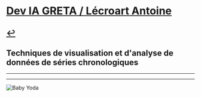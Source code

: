 # [Dev IA GRETA / Lécroart Antoine](https://github.com/Dev-IA-2024/antoine.lecroart)

[↩️](..)
---

## Techniques de visualisation et d'analyse de données de séries chronologiques

---
---
![Baby Yoda](https://images3.alphacoders.com/110/1108129.jpg)

